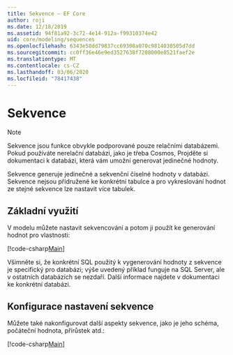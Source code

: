 ```yaml
---
title: Sekvence – EF Core
author: roji
ms.date: 12/18/2019
ms.assetid: 94f81a92-3c72-4e14-912a-f99310374e42
uid: core/modeling/sequences
ms.openlocfilehash: 6343e58dd79837cc69308a070c9814030505d7dd
ms.sourcegitcommit: cc0ff36e46e9ed3527638f7208000e8521faef2e
ms.translationtype: MT
ms.contentlocale: cs-CZ
ms.lasthandoff: 03/06/2020
ms.locfileid: "78417438"
---
```

# <a name="sequences"></a>Sekvence

> [!NOTE]  
> Sekvence jsou funkce obvykle podporované pouze relačními databázemi. Pokud používáte nerelační databázi, jako je třeba Cosmos, Projděte si dokumentaci k databázi, která vám umožní generovat jedinečné hodnoty.

Sekvence generuje jedinečné a sekvenční číselné hodnoty v databázi. Sekvence nejsou přidružené ke konkrétní tabulce a pro vykreslování hodnot ze stejné sekvence lze nastavit více tabulek.

## <a name="basic-usage"></a>Základní využití

V modelu můžete nastavit sekvencování a potom ji použít ke generování hodnot pro vlastnosti:

[!code-csharp[Main](../../../samples/core/Modeling/FluentAPI/Sequence.cs?name=Sequence&highlight=3,7)]

Všimněte si, že konkrétní SQL použitý k vygenerování hodnoty z sekvence je specifický pro databázi; výše uvedený příklad funguje na SQL Server, ale v ostatních databázích se nezdaří. Další informace najdete v dokumentaci ke konkrétní databázi.

## <a name="configuring-sequence-settings"></a>Konfigurace nastavení sekvence

Můžete také nakonfigurovat další aspekty sekvence, jako je jeho schéma, počáteční hodnota, přírůstek atd.:

[!code-csharp[Main](../../../samples/core/Modeling/FluentAPI/SequenceConfiguration.cs?name=SequenceConfiguration&highlight=3-5)]
